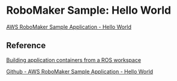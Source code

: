# RoboMaker Sample: Hello World

[AWS RoboMaker Sample Application - Hello World](https://github.com/aws-robotics/aws-robomaker-sample-application-helloworld)

## Reference 

[Building application containers from a ROS workspace](https://docs.aws.amazon.com/robomaker/latest/dg/development-build-sim-containers.html)

[Github - AWS RoboMaker Sample Application - Hello World](https://github.com/aws-robotics/aws-robomaker-sample-application-helloworld)
